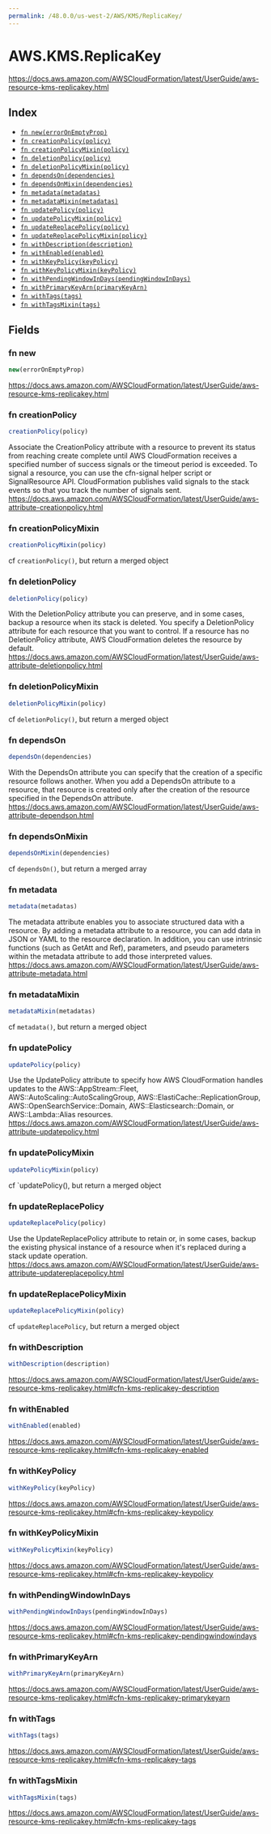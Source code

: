 ```yaml
---
permalink: /48.0.0/us-west-2/AWS/KMS/ReplicaKey/
---
```


# AWS.KMS.ReplicaKey

https://docs.aws.amazon.com/AWSCloudFormation/latest/UserGuide/aws-resource-kms-replicakey.html

## Index

* [`fn new(errorOnEmptyProp)`](#fn-new)
* [`fn creationPolicy(policy)`](#fn-creationpolicy)
* [`fn creationPolicyMixin(policy)`](#fn-creationpolicymixin)
* [`fn deletionPolicy(policy)`](#fn-deletionpolicy)
* [`fn deletionPolicyMixin(policy)`](#fn-deletionpolicymixin)
* [`fn dependsOn(dependencies)`](#fn-dependson)
* [`fn dependsOnMixin(dependencies)`](#fn-dependsonmixin)
* [`fn metadata(metadatas)`](#fn-metadata)
* [`fn metadataMixin(metadatas)`](#fn-metadatamixin)
* [`fn updatePolicy(policy)`](#fn-updatepolicy)
* [`fn updatePolicyMixin(policy)`](#fn-updatepolicymixin)
* [`fn updateReplacePolicy(policy)`](#fn-updatereplacepolicy)
* [`fn updateReplacePolicyMixin(policy)`](#fn-updatereplacepolicymixin)
* [`fn withDescription(description)`](#fn-withdescription)
* [`fn withEnabled(enabled)`](#fn-withenabled)
* [`fn withKeyPolicy(keyPolicy)`](#fn-withkeypolicy)
* [`fn withKeyPolicyMixin(keyPolicy)`](#fn-withkeypolicymixin)
* [`fn withPendingWindowInDays(pendingWindowInDays)`](#fn-withpendingwindowindays)
* [`fn withPrimaryKeyArn(primaryKeyArn)`](#fn-withprimarykeyarn)
* [`fn withTags(tags)`](#fn-withtags)
* [`fn withTagsMixin(tags)`](#fn-withtagsmixin)

## Fields

### fn new

```ts
new(errorOnEmptyProp)
```

https://docs.aws.amazon.com/AWSCloudFormation/latest/UserGuide/aws-resource-kms-replicakey.html

### fn creationPolicy

```ts
creationPolicy(policy)
```

Associate the CreationPolicy attribute with a resource to prevent its status from reaching create complete until AWS CloudFormation receives a specified number of success signals or the timeout period is exceeded. To signal a resource, you can use the cfn-signal helper script or SignalResource API. CloudFormation publishes valid signals to the stack events so that you track the number of signals sent. 
https://docs.aws.amazon.com/AWSCloudFormation/latest/UserGuide/aws-attribute-creationpolicy.html

### fn creationPolicyMixin

```ts
creationPolicyMixin(policy)
```

cf `creationPolicy()`, but return a merged object

### fn deletionPolicy

```ts
deletionPolicy(policy)
```

With the DeletionPolicy attribute you can preserve, and in some cases, backup a resource when its stack is deleted. You specify a DeletionPolicy attribute for each resource that you want to control. If a resource has no DeletionPolicy attribute, AWS CloudFormation deletes the resource by default. 
https://docs.aws.amazon.com/AWSCloudFormation/latest/UserGuide/aws-attribute-deletionpolicy.html

### fn deletionPolicyMixin

```ts
deletionPolicyMixin(policy)
```

cf `deletionPolicy()`, but return a merged object

### fn dependsOn

```ts
dependsOn(dependencies)
```

With the DependsOn attribute you can specify that the creation of a specific resource follows another. When you add a DependsOn attribute to a resource, that resource is created only after the creation of the resource specified in the DependsOn attribute. 
https://docs.aws.amazon.com/AWSCloudFormation/latest/UserGuide/aws-attribute-dependson.html

### fn dependsOnMixin

```ts
dependsOnMixin(dependencies)
```

cf `dependsOn()`, but return a merged array

### fn metadata

```ts
metadata(metadatas)
```

The metadata attribute enables you to associate structured data with a resource. By adding a metadata attribute to a resource, you can add data in JSON or YAML to the resource declaration. In addition, you can use intrinsic functions (such as GetAtt and Ref), parameters, and pseudo parameters within the metadata attribute to add those interpreted values. 
https://docs.aws.amazon.com/AWSCloudFormation/latest/UserGuide/aws-attribute-metadata.html

### fn metadataMixin

```ts
metadataMixin(metadatas)
```

cf `metadata()`, but return a merged object

### fn updatePolicy

```ts
updatePolicy(policy)
```

Use the UpdatePolicy attribute to specify how AWS CloudFormation handles updates to the AWS::AppStream::Fleet, AWS::AutoScaling::AutoScalingGroup, AWS::ElastiCache::ReplicationGroup, AWS::OpenSearchService::Domain, AWS::Elasticsearch::Domain, or AWS::Lambda::Alias resources. 
https://docs.aws.amazon.com/AWSCloudFormation/latest/UserGuide/aws-attribute-updatepolicy.html

### fn updatePolicyMixin

```ts
updatePolicyMixin(policy)
```

cf `updatePolicy(), but return a merged object

### fn updateReplacePolicy

```ts
updateReplacePolicy(policy)
```

Use the UpdateReplacePolicy attribute to retain or, in some cases, backup the existing physical instance of a resource when it's replaced during a stack update operation. 
https://docs.aws.amazon.com/AWSCloudFormation/latest/UserGuide/aws-attribute-updatereplacepolicy.html

### fn updateReplacePolicyMixin

```ts
updateReplacePolicyMixin(policy)
```

cf `updateReplacePolicy`, but return a merged object

### fn withDescription

```ts
withDescription(description)
```

https://docs.aws.amazon.com/AWSCloudFormation/latest/UserGuide/aws-resource-kms-replicakey.html#cfn-kms-replicakey-description

### fn withEnabled

```ts
withEnabled(enabled)
```

https://docs.aws.amazon.com/AWSCloudFormation/latest/UserGuide/aws-resource-kms-replicakey.html#cfn-kms-replicakey-enabled

### fn withKeyPolicy

```ts
withKeyPolicy(keyPolicy)
```

https://docs.aws.amazon.com/AWSCloudFormation/latest/UserGuide/aws-resource-kms-replicakey.html#cfn-kms-replicakey-keypolicy

### fn withKeyPolicyMixin

```ts
withKeyPolicyMixin(keyPolicy)
```

https://docs.aws.amazon.com/AWSCloudFormation/latest/UserGuide/aws-resource-kms-replicakey.html#cfn-kms-replicakey-keypolicy

### fn withPendingWindowInDays

```ts
withPendingWindowInDays(pendingWindowInDays)
```

https://docs.aws.amazon.com/AWSCloudFormation/latest/UserGuide/aws-resource-kms-replicakey.html#cfn-kms-replicakey-pendingwindowindays

### fn withPrimaryKeyArn

```ts
withPrimaryKeyArn(primaryKeyArn)
```

https://docs.aws.amazon.com/AWSCloudFormation/latest/UserGuide/aws-resource-kms-replicakey.html#cfn-kms-replicakey-primarykeyarn

### fn withTags

```ts
withTags(tags)
```

https://docs.aws.amazon.com/AWSCloudFormation/latest/UserGuide/aws-resource-kms-replicakey.html#cfn-kms-replicakey-tags

### fn withTagsMixin

```ts
withTagsMixin(tags)
```

https://docs.aws.amazon.com/AWSCloudFormation/latest/UserGuide/aws-resource-kms-replicakey.html#cfn-kms-replicakey-tags